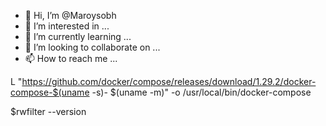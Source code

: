 - 👋 Hi, I’m @Maroysobh
- 👀 I’m interested in ...
- 🌱 I’m currently learning ...
- 💞️ I’m looking to collaborate on ...
- 📫 How to reach me ...

<!---
Maroysobh/Maroysobh is a ✨ special ✨ repository because its `README.md` (this file) appears on your GitHub profile.
You can click the Preview link to take a look at your changes.
--->
L "https://github.com/docker/compose/releases/download/1.29.2/docker-compose-$(uname -s)-
$(uname -m)" -o /usr/local/bin/docker-compose

$rwfilter --version


